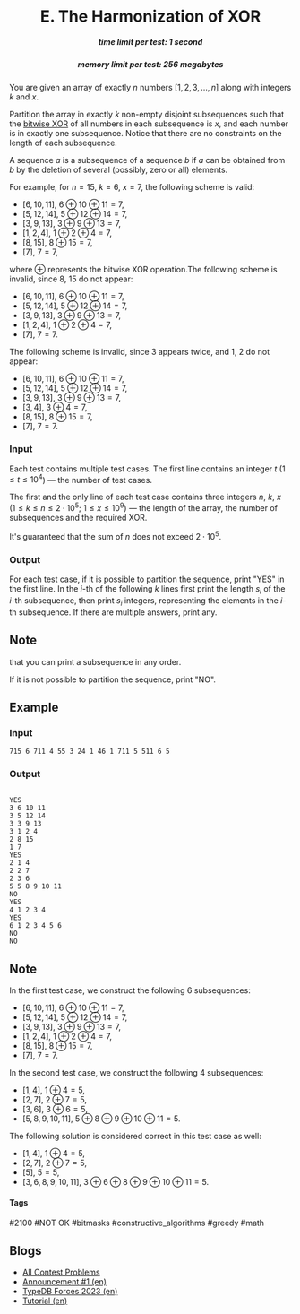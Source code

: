 <h1 style='text-align: center;'> E. The Harmonization of XOR</h1>

<h5 style='text-align: center;'>time limit per test: 1 second</h5>
<h5 style='text-align: center;'>memory limit per test: 256 megabytes</h5>

You are given an array of exactly $n$ numbers $[1,2,3,\ldots,n]$ along with integers $k$ and $x$.

Partition the array in exactly $k$ non-empty disjoint subsequences such that the [bitwise XOR](https://en.wikipedia.org/wiki/Bitwise_operation#XOR) of all numbers in each subsequence is $x$, and each number is in exactly one subsequence. Notice that there are no constraints on the length of each subsequence.

A sequence $a$ is a subsequence of a sequence $b$ if $a$ can be obtained from $b$ by the deletion of several (possibly, zero or all) elements.

For example, for $n = 15$, $k = 6$, $x = 7$, the following scheme is valid: 

* $[6,10,11]$, $6 \oplus 10 \oplus 11 = 7$,
* $[5,12,14]$, $5 \oplus 12 \oplus 14 = 7$,
* $[3,9,13]$, $3 \oplus 9 \oplus 13 = 7$,
* $[1,2,4]$, $1 \oplus 2 \oplus 4 = 7$,
* $[8,15]$, $8 \oplus 15 = 7$,
* $[7]$, $7 = 7$,

 where $\oplus$ represents the bitwise XOR operation.The following scheme is invalid, since $8$, $15$ do not appear: 

* $[6,10,11]$, $6 \oplus 10 \oplus 11 = 7$,
* $[5,12,14]$, $5 \oplus 12 \oplus 14 = 7$,
* $[3,9,13]$, $3 \oplus 9 \oplus 13 = 7$,
* $[1,2,4]$, $1 \oplus 2 \oplus 4 = 7$,
* $[7]$, $7 = 7$.

The following scheme is invalid, since $3$ appears twice, and $1$, $2$ do not appear: 

* $[6,10,11]$, $6 \oplus 10 \oplus 11 = 7$,
* $[5,12,14]$, $5 \oplus 12 \oplus 14 = 7$,
* $[3,9,13]$, $3 \oplus 9 \oplus 13 = 7$,
* $[3,4]$, $3 \oplus 4 = 7$,
* $[8,15]$, $8 \oplus 15 = 7$,
* $[7]$, $7 = 7$.
### Input

Each test contains multiple test cases. The first line contains an integer $t$ ($1 \le t \le 10^4$) — the number of test cases. 

The first and the only line of each test case contains three integers $n$, $k$, $x$ ($1 \le k \le n \le 2 \cdot 10^5$; $1\le x \le 10^9$) — the length of the array, the number of subsequences and the required XOR.

It's guaranteed that the sum of $n$ does not exceed $2 \cdot 10^5$.

### Output

For each test case, if it is possible to partition the sequence, print "YES" in the first line. In the $i$-th of the following $k$ lines first print the length $s_i$ of the $i$-th subsequence, then print $s_i$ integers, representing the elements in the $i$-th subsequence. If there are multiple answers, print any. 
## Note

 that you can print a subsequence in any order.

If it is not possible to partition the sequence, print "NO".

## Example

### Input


```text
715 6 711 4 55 3 24 1 46 1 711 5 511 6 5
```
### Output

```text

YES
3 6 10 11
3 5 12 14
3 3 9 13
3 1 2 4
2 8 15
1 7
YES
2 1 4
2 2 7
2 3 6
5 5 8 9 10 11
NO
YES
4 1 2 3 4
YES
6 1 2 3 4 5 6
NO
NO
```
## Note

In the first test case, we construct the following $6$ subsequences: 

* $[6,10,11]$, $6 \oplus 10 \oplus 11 = 7$,
* $[5,12,14]$, $5 \oplus 12 \oplus 14 = 7$,
* $[3,9,13]$, $3 \oplus 9 \oplus 13 = 7$,
* $[1,2,4]$, $1 \oplus 2 \oplus 4 = 7$,
* $[8,15]$, $8 \oplus 15 = 7$,
* $[7]$, $7 = 7$.

In the second test case, we construct the following $4$ subsequences: 

* $[1,4]$, $1 \oplus 4 = 5$,
* $[2,7]$, $2 \oplus 7 = 5$,
* $[3,6]$, $3 \oplus 6 = 5$,
* $[5,8,9,10,11]$, $5 \oplus 8 \oplus 9 \oplus 10 \oplus 11 = 5$.

The following solution is considered correct in this test case as well: 

* $[1,4]$, $1 \oplus 4 = 5$,
* $[2,7]$, $2 \oplus 7 = 5$,
* $[5]$, $5 = 5$,
* $[3,6,8,9,10,11]$, $3 \oplus 6 \oplus 8 \oplus 9 \oplus 10 \oplus 11 = 5$.


#### Tags 

#2100 #NOT OK #bitmasks #constructive_algorithms #greedy #math 

## Blogs
- [All Contest Problems](../TypeDB_Forces_2023_(Div._1_+_Div._2,_Rated,_Prizes!).md)
- [Announcement #1 (en)](../blogs/Announcement_1_(en).md)
- [TypeDB Forces 2023 (en)](../blogs/TypeDB_Forces_2023_(en).md)
- [Tutorial (en)](../blogs/Tutorial_(en).md)
